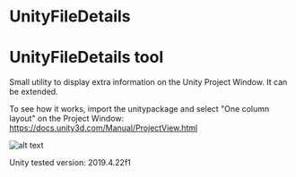 # UnityFileDetails

# UnityFileDetails tool
Small utility to display extra information on the Unity Project Window. It can be extended.

To see how it works, import the unitypackage and select "One column layout" on the Project Window: https://docs.unity3d.com/Manual/ProjectView.html

![alt text](https://media0.giphy.com/media/VtbBsjcEBPonuHLKM2/giphy.gif)


Unity tested version: 2019.4.22f1
